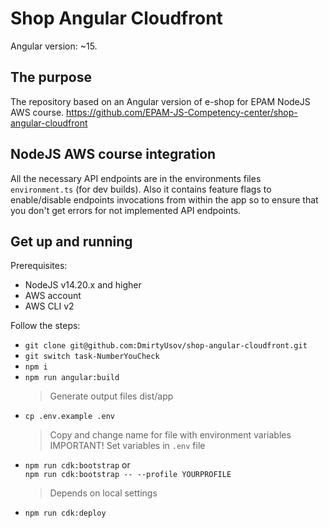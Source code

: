 # Shop Angular Cloudfront

Angular version: ~15.

## The purpose

The repository based on an Angular version of e-shop for EPAM NodeJS AWS course. https://github.com/EPAM-JS-Competency-center/shop-angular-cloudfront

## NodeJS AWS course integration

All the necessary API endpoints are in the environments files `environment.ts` (for dev builds). Also it contains feature flags to enable/disable endpoints invocations from within the app so to ensure that you don't get errors for not implemented API endpoints.

## Get up and running

Prerequisites: 
- NodeJS v14.20.x and higher
- AWS account
- AWS CLI v2 

Follow the steps:

- `git clone git@github.com:DmirtyUsov/shop-angular-cloudfront.git`
- `git switch task-NumberYouCheck`
- `npm i`
- `npm run angular:build`  
  >Generate output files dist/app
- `cp .env.example .env`
  > Copy and change name for file with environment variables  
  IMPORTANT! Set variables in `.env` file
- `npm run cdk:bootstrap` or  
 `npm run cdk:bootstrap -- --profile YOURPROFILE`
  > Depends on local settings
- `npm run cdk:deploy`  
